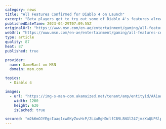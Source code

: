 ```yaml
---
category: news
title: "All Features Confirmed for Diablo 4 on Launch"
excerpt: "Beta players got to try out some of Diablo 4's features already, but there are plenty more that will be made available when the game launches in June."
publishedDateTime: 2023-04-29T07:09:55Z
originalUrl: "https://www.msn.com/en-ae/entertainment/gaming/all-features-confirmed-for-diablo-4-on-launch/ar-AA1awAK0"
webUrl: "https://www.msn.com/en-ae/entertainment/gaming/all-features-confirmed-for-diablo-4-on-launch/ar-AA1awAK0"
type: article
quality: 87
heat: 87
published: true

provider:
  name: GameRant on MSN
  domain: msn.com

topics:
  - Diablo 4

images:
  - url: "https://img-s-msn-com.akamaized.net/tenant/amp/entityid/AA1awDm2.img?h=630&w=1200&m=6&q=60&o=t&l=f&f=jpg"
    width: 1200
    height: 630
    isCached: true

secured: "m2k6mOJYEgcIaaq1cw0KyZuvHcP/2L4uRgHDclfC89L8NGl247jmzXaQUPSlpsMFilfBZdsckBMNoM6LVP8Vdn94JIuSefmt3/DpFsddubGvL7JOPitxk/EvmO8e4crLVV06to5UOxl9carbxBxcVdmVBbyAzSkksBQTqAwbkj8j6OjKkR7fvJplaUpFvN2Nki6bwrQrPInq2tEfjWdD7+tkO/h+EywgMyjV+e2FRTXGNiDVcuihAWfmaZr7gp7O1zy/zio0jOW9Ixziptd/OJcV0Tsylr0/0VUSJQMMIc3KEaAqH8U1hVLQtBSkIlsApjR8hD4p6pU83meTJI4Aqu1IgJfFfBoU5pgUWsI86KI=;OklS+q24B2cwsPv8zxNctQ=="
---
```


